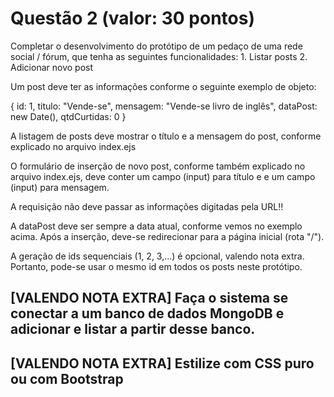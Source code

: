 # Questão 2 (valor: 30 pontos)

Completar o desenvolvimento do protótipo de um pedaço de uma rede social / fórum, que tenha as seguintes funcionalidades:
    1. Listar posts
    2. Adicionar novo post

Um post deve ter as informações conforme o seguinte exemplo de objeto:

{
    id: 1,
    titulo: "Vende-se",
    mensagem: "Vende-se livro de inglês",
    dataPost: new Date(),
    qtdCurtidas: 0
}

A listagem de posts deve mostrar o título e a mensagem do post, conforme explicado no arquivo index.ejs

O formulário de inserção de novo post, conforme também explicado no arquivo index.ejs, deve conter um campo (input) para título e e um campo (input) para mensagem. 

A requisição não deve passar as informações digitadas pela URL!! 

A dataPost deve ser sempre a data atual, conforme vemos no exemplo acima. Após a inserção, deve-se redirecionar para a página inicial (rota "/").

A geração de ids sequenciais (1, 2, 3,...) é opcional, valendo nota extra. Portanto, pode-se usar o mesmo id em todos os posts neste protótipo.


## [VALENDO NOTA EXTRA] Faça o sistema se conectar a um banco de dados MongoDB e adicionar e listar a partir desse banco.

## [VALENDO NOTA EXTRA] Estilize com CSS puro ou com Bootstrap